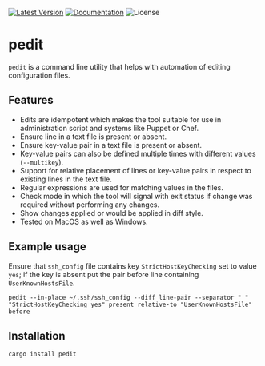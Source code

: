 [![Latest Version]][crates.io] [![Documentation]][docs.rs] ![License]

pedit
=====

`pedit` is a command line utility that helps with automation of editing configuration files.

Features
--------

*   Edits are idempotent which makes the tool suitable for use in administration script and systems like Puppet or Chef.
*   Ensure line in a text file is present or absent.
*   Ensure key-value pair in a text file is present or absent.
*   Key-value pairs can also be defined multiple times with different values (`--multikey`).
*   Support for relative placement of lines or key-value pairs in respect to existing lines in the text file.
*   Regular expressions are used for matching values in the files.
*   Check mode in which the tool will signal with exit status if change was required without performing any changes.
*   Show changes applied or would be applied in diff style.
*   Tested on MacOS as well as Windows.

Example usage
-------------

Ensure that `ssh_config` file contains key `StrictHostKeyChecking` set to value `yes`; if the key is absent put the pair before line containing `UserKnownHostsFile`.

	pedit --in-place ~/.ssh/ssh_config --diff line-pair --separator " " "StrictHostKeyChecking yes" present relative-to "UserKnownHostsFile" before

Installation
------------

	cargo install pedit

[crates.io]: https://crates.io/crates/pedit
[Latest Version]: https://img.shields.io/crates/v/pedit.svg
[Documentation]: https://docs.rs/pedit/badge.svg
[docs.rs]: https://docs.rs/pedit
[License]: https://img.shields.io/crates/l/pedit.svg
